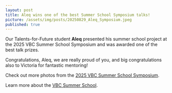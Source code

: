 ```yaml
---
layout: post
title: Aleq wins one of the best Summer School Symposium talks!
picture: /assets/img/posts/20250829_Aleq_Symposium.jpeg
published: true
---
```

Our Talents-for-Future student **Aleq** presented his summer school project at the 2025 VBC Summer School Symposium and was awarded one of the best talk prizes. 

Congratulations, Aleq, we are really proud of you, and big congratulations also to Victoria for fantastic mentoring!

Check out more photos from the [2025 VBC Summer School Symposium](https://www.linkedin.com/posts/vbc-training_this-summer-the-vienna-biocenter-welcomed-activity-7370077972361461761-o1aD?utm_source=share&utm_medium=member_desktop&rcm=ACoAAAhclbkBFDFHlWL3YhzBs_OK4TKRItO9xoU).

Learn more about the [VBC Summer School](https://training.vbc.ac.at/summer-school/).

